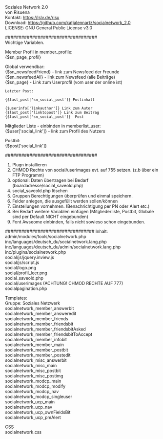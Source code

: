 Soziales Network 2.0  
von Risuena  
Kontakt: https://lslv.de/risu  
Download: https://github.com/katjalennartz/socialnetwork_2.0  
LICENSE: GNU General Public License v3.0  

##################################  
Wichtige Variablen.  

Member Profil in member_profile:  
{$sn_page_profil}  

Global verwendbar:  
{$sn_newsfeedFriend} - link zum Newsfeed der Freunde  
{$sn_newsfeedAll} - link zum Newsfeed (alle Beiträge)  
{$sn_page} - Link zum Userprofil (vom user der online ist) 
     
    Letzter Post:   
      
    {$last_post['sn_social_post']} Postinhalt  
       
    {$userinfo['linkauthor']} Link zum Autor   
    {$last_post['linktopost']} Link zum Beitrag  
    {$last_post['sn_social_post']}  Post
     
    
Mitglieder Liste - einbinden in memberlist_user:  
{$user['social_link']} - link zum Profil des Nutzers  

Postbit:  
{$post['social_link']}  

##################################  
1. Plugn installieren
2. CHMOD Rechte von social/userimages evt. auf 755 setzen. (z.b über ein FTP Programm)
3. optional: Daten übertragen bei Bedarf (boardadresse/social_saveold.php)
4. social_saveold.php löschen
5. Gruppen Berechtigungen überprüfen und einmal speichern. 
6. Felder anlegen, die ausgefüllt werden sollen/können
7. Einstellungen vornehmen. (Benachrichtigung per PN oder Alert etc.)
8. Bei Bedarf weitere Variablen einfügen (Mitgliederliste, Postbit, Globale sind per Default NICHT eingebunden)
9. Font Awseome einbinden, falls nicht sowieso schon eingebunden.
  
#################################
Inhalt:  
admin/modules/tools/socialnetwork.php  
inc/languages/deutsch_du/socialnetwork.lang.php  
inc/languages/deutsch_du/admin/socialnetwork.lang.php  
inc/plugins/socialnetwork.php  
social/js/jquery.inview.js  
social/js/script.js  
social/logo.png  
social/profil_leer.png  
social_saveold.php  
social/userimages  (ACHTUNG! CHMOD RECHTE AUF 777)  
socialpagination.php  
  
  
Templates:   
Gruppe: Soziales Netzwerk  
socialnetwork_member_answerbit  
socialnetwork_member_answeredit  
socialnetwork_member_friends  
socialnetwork_member_friendsbit  
socialnetwork_member_friendsbitAsked  
socialnetwork_member_friendsbitToAccept  
socialnetwork_member_infobit  
socialnetwork_member_main  
socialnetwork_member_postbit  
socialnetwork_member_postedit  
socialnetwork_misc_answerbit  
socialnetwork_misc_main  
socialnetwork_misc_postbit  
socialnetwork_misc_postimg  
socialnetwork_modcp_main  
socialnetwork_modcp_modify  
socialnetwork_modcp_nav  
socialnetwork_modcp_singleuser  
socialnetwork_ucp_main  
socialnetwork_ucp_nav  
socialnetwork_ucp_ownFieldsBit  
socialnetwork_ucp_pmAlert  
   
     
CSS  
socialnetwork.css  